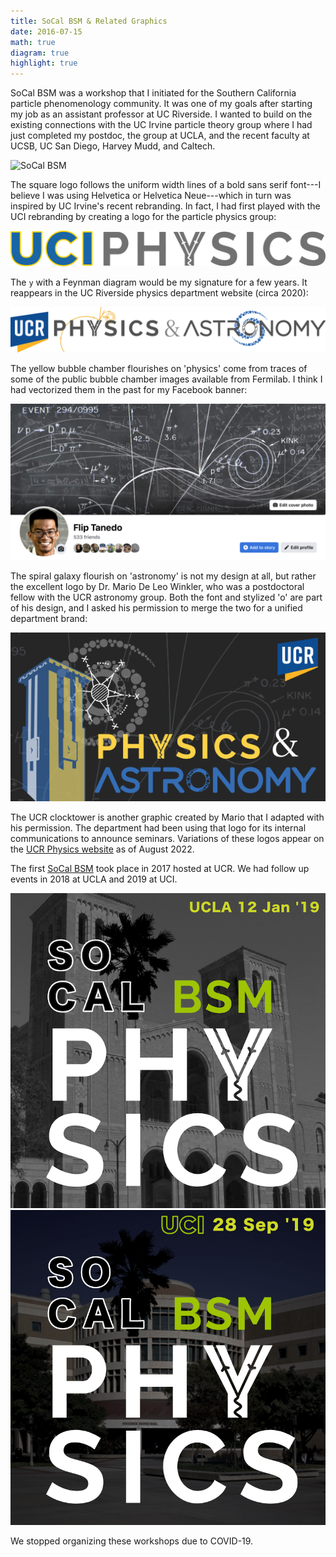 ```yaml
---
title: SoCal BSM & Related Graphics
date: 2016-07-15
math: true
diagram: true
highlight: true
---
```

SoCal BSM was a workshop that I initiated for the Southern California particle phenomenology community. It was one of my goals after starting my job as an assistant professor at UC Riverside. I wanted to build on the existing connections with the UC Irvine particle theory group where I had just completed my postdoc, the group at UCLA, and the recent faculty at UCSB, UC San Diego, Harvey Mudd, and Caltech. 

![SoCal BSM](../../img/portfolio/SoCalBSM.png)

The square logo follows the uniform width lines of a bold sans serif font---I believe I was using Helvetica or Helvetica Neue---which in turn was inspired by UC Irvine's recent rebranding. In fact, I had first played with the UCI rebranding by creating a logo for the particle physics group:

![UCIPhysics](./UCIPhysics_trim.png)

The `y` with a Feynman diagram would be my signature for a few years. It reappears in the UC Riverside physics department website (circa 2020):

![UCRPhysics](./UCRPnA_banner.png)

The yellow bubble chamber flourishes on 'physics' come from traces of some of the public bubble chamber images available from Fermilab. I think I had vectorized them in the past for my Facebook banner:

![UCRPhysics](./FlipFacebook.png)

The spiral galaxy flourish on 'astronomy' is not my design at all, but rather the excellent logo by Dr. Mario De Leo Winkler, who was a postdoctoral fellow with the UCR astronomy group. Both the font and stylized 'o' are part of his design, and I asked his permission to merge the two for a unified department brand:

![UCRPhysics](./TowerLogo_short2020.png)

The UCR clocktower is another graphic created by Mario that I adapted with his permission. The department had been using that logo for its internal communications to announce seminars. Variations of these logos appear on the [UCR Physics website](https://physics.ucr.edu) as of August 2022.

The first [SoCal BSM](../../archived/SoCalBSM2017) took place in 2017 hosted at UCR. We had follow up events in 2018 at UCLA and 2019 at UCI.

![SoCal2019](./SoCalBSM2019sm.png) ![SoCal2019](./SoCalBSM2019b.png) 

We stopped organizing these workshops due to COVID-19.

